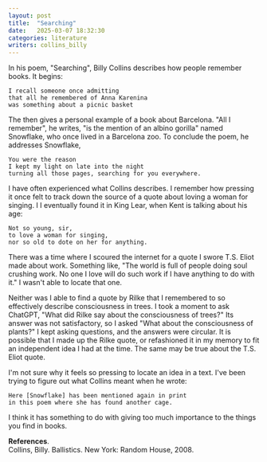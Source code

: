 ```yaml
---
layout: post
title:  "Searching"
date:   2025-03-07 18:32:30
categories: literature 
writers: collins_billy
---
```


In his poem, "Searching", Billy Collins describes how people remember books. It begins:

    I recall someone once admitting      
    that all he remembered of Anna Karenina  
    was something about a picnic basket     

The then gives a personal example of a book about Barcelona.  "All I remember", he writes, "is the mention of an albino gorilla" named Snowflake, who once lived in a Barcelona zoo.  To conclude the poem, he addresses Snowflake, 

    You were the reason  
    I kept my light on late into the night     
    turning all those pages, searching for you everywhere.  

I have often experienced what Collins describes.  I remember how pressing it once felt to track down the source of a quote about loving a woman for singing. I I eventually found it in King Lear, when Kent is talking about his age:

    Not so young, sir, 
    to love a woman for singing, 
    nor so old to dote on her for anything. 

There was a time where I scoured the internet for a quote I swore T.S. Eliot made about work.  Something like, "The world is full of people doing soul crushing work. No one I love will do such work if I have anything to do with it."  I wasn't able to locate that one.  

Neither was I able to find a quote by Rilke that I remembered to so effectively describe consciousness in trees.  I took a moment to ask ChatGPT, "What did Rilke say about the consciousness of trees?" Its answer was not satisfactory, so I asked "What about the consciousness of plants?" I kept asking questions, and the answers were circular.  It is possible that I made up the Rilke quote, or refashioned it in my memory to fit an independent idea I had at the time.  The same may be true about the T.S. Eliot quote.

I'm not sure why it feels so pressing to locate an idea in a text.  I've been trying to figure out what Collins meant when he wrote:

    Here [Snowflake] has been mentioned again in print   
    in this poem where she has found another cage.  

I think it has something to do with giving too much importance to the things you find in books.  

<b>References</b>.   
Collins, Billy. Ballistics. New York: Random House, 2008.